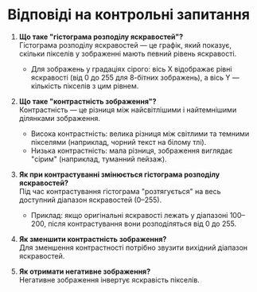# Відповіді на контрольні запитання

1. **Що таке "гістограма розподілу яскравостей"?**  
   Гістограма розподілу яскравостей — це графік, який показує, скільки пікселів у зображенні мають певний рівень яскравості.

   - Для зображень у градаціях сірого: вісь X відображає рівні яскравості (від 0 до 255 для 8-бітних зображень), а вісь Y — кількість пікселів з цим рівнем.

2. **Що таке "контрастність зображення"?**  
   Контрастність — це різниця між найсвітлішими і найтемнішими ділянками зображення.

   - Висока контрастність: велика різниця між світлими та темними пікселями (наприклад, чорний текст на білому тлі).
   - Низька контрастність: мала різниця, зображення виглядає "сірим" (наприклад, туманний пейзаж).

3. **Як при контрастуванні змінюється гістограма розподілу яскравостей?**  
   Під час контрастування гістограма "розтягується" на весь доступний діапазон яскравостей (0–255).

   - Приклад: якщо оригінальні яскравості лежать у діапазоні 100–200, після контрастування вони розподіляться від 0 до 255.

4. **Як зменшити контрастність зображення?**  
   Для зменшення контрастності потрібно звузити вихідний діапазон яскравостей.

5. **Як отримати негативне зображення?**  
   Негативне зображення інвертує яскравість пікселів.
